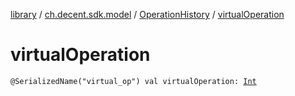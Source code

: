 [library](../../index.md) / [ch.decent.sdk.model](../index.md) / [OperationHistory](index.md) / [virtualOperation](./virtual-operation.md)

# virtualOperation

`@SerializedName("virtual_op") val virtualOperation: `[`Int`](https://kotlinlang.org/api/latest/jvm/stdlib/kotlin/-int/index.html)